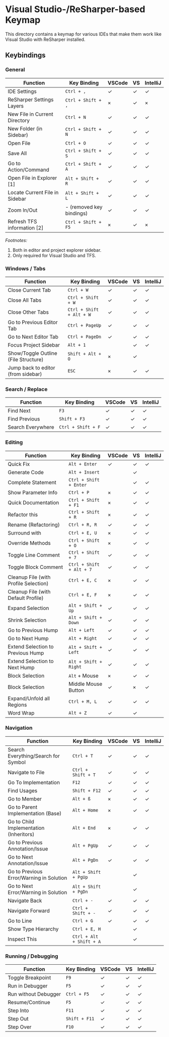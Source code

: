 ﻿# Visual Studio-/ReSharper-based Keymap

This directory contains a keymap for various IDEs that make them work like Visual Studio with ReSharper installed.

## Keybindings

### General

| Function                          | Key Binding               | VSCode | VS | IntelliJ
| --------------------------------- | ------------------------- | ------ | -- | --------
| IDE Settings                      | `Ctrl + ,`                | ✓      | ✓  | ✓
| ReSharper Settings Layers         | `Ctrl + Shift + ,`        | ×      | ✓  | ×
| New File in Current Directory     | `Ctrl + N`                | ✓      | ✓  | ✓
| New Folder (in Sidebar)           | `Ctrl + Shift + N`        | ✓      | ✓  | ✓
| Open File                         | `Ctrl + O`                | ✓      | ✓  | ✓
| Save All                          | `Ctrl + Shift + S`        | ✓      | ✓  | ✓
| Go to Action/Command              | `Ctrl + Shift + A`        | ✓      | ✓  | ✓
| Open File in Explorer [1]         | `Alt + Shift + R`         | ✓      | ✓  | ✓
| Locate Current File in Sidebar    | `Alt + Shift + L`         | ✓      | ✓  | ✓
| Zoom In/Out                       | - (removed key bindings)  | ✓      | ✓  | ✓
| Refresh TFS information [2]       | `Ctrl + Shift + F5`       | ×      | ✓  | ×

*Footnotes:*

1. Both in editor and project explorer sidebar.
1. Only required for Visual Studio and TFS.

### Windows / Tabs

| Function                              | Key Binding               | VSCode | VS | IntelliJ
| ------------------------------------- | ------------------------- | ------ | -- | --------
| Close Current Tab                     | `Ctrl + W`                | ✓      | ✓  | ✓
| Close All Tabs                        | `Ctrl + Shift + W`        | ✓      | ✓  | ✓
| Close Other Tabs                      | `Ctrl + Shift + Alt + W`  | ✓      | ✓  | ✓
| Go to Previous Editor Tab             | `Ctrl + PageUp`           | ✓      | ✓  | ✓
| Go to Next Editor Tab                 | `Ctrl + PageDn`           | ✓      | ✓  | ✓
| Focus Project Sidebar                 | `Alt + 1`                 |        | ✓  | ✓
| Show/Toggle Outline (File Structure)  | `Shift + Alt + O`         | ×      | ✓  |
| Jump back to editor (from sidebar)    | `ESC`                     | ×      | ✓  | ✓

### Search / Replace

| Function          | Key Binding           | VSCode | VS | IntelliJ
| ----------------- | --------------------- | ------ | -- | --------
| Find Next         | `F3`                  | ✓      | ✓  | ✓
| Find Previous     | `Shift + F3`          | ✓      | ✓  | ✓
| Search Everywhere | `Ctrl + Shift + F`    | ✓      | ✓  | ✓

### Editing

| Function                                  | Key Binding               | VSCode | VS | IntelliJ
| ----------------------------------------- | ------------------------- | ------ | -- | --------
| Quick Fix                                 | `Alt + Enter`             | ✓      | ✓  | ✓
| Generate Code                             | `Alt + Insert`            |        | ✓  |
| Complete Statement                        | `Ctrl + Shift + Enter`    |        | ✓  | ✓
| Show Parameter Info                       | `Ctrl + P`                | ×      | ✓  | ✓
| Quick Documentation                       | `Ctrl + Shift + F1`       | ×      | ✓  | ✓
| Refactor this                             | `Ctrl + Shift + R`        | ×      | ✓  | ✓
| Rename (Refactoring)                      | `Ctrl + R, R`             | ✓      | ✓  | ✓
| Surround with                             | `Ctrl + E, U`             | ×      | ✓  | ✓
| Override Methods                          | `Ctrl + Shift + O`        | ×      | ✓  | ✓
| Toggle Line Comment                       | `Ctrl + Shift + 7`        | ✓      | ✓  | ✓
| Toggle Block Comment                      | `Ctrl + Shift + Alt + 7`  | ✓      | ✓  | ✓
| Cleanup File (with Profile Selection)     | `Ctrl + E, C`             | ×      | ✓  | ✓
| Cleanup File (with Default Profile)       | `Ctrl + E, F`             | ×      | ✓  | ✓
| Expand Selection                          | `Alt + Shift + Up`        | ✓      | ✓  | ✓
| Shrink Selection                          | `Alt + Shift + Down`      | ✓      | ✓  | ✓
| Go to Previous Hump                       | `Alt + Left`              | ✓      | ✓  | ✓
| Go to Next Hump                           | `Alt + Right`             | ✓      | ✓  | ✓
| Extend Selection to Previous Hump         | `Alt + Shift + Left`      | ✓      | ✓  | ✓
| Extend Selection to Next Hump             | `Alt + Shift + Right`     | ✓      | ✓  | ✓
| Block Selection                           | `Alt` + Mouse             | ×      | ✓  | ✓
| Block Selection                           | Middle Mouse Button       | ✓      | ×  | ✓
| Expand/Unfold all Regions                 | `Ctrl + M, L`             | ✓      | ✓  | ✓
| Word Wrap                                 | `Alt + Z`                 | ✓      | ✓  |

### Navigation

| Function                                  | Key Binding               | VSCode | VS | IntelliJ
| ----------------------------------------- | ------------------------- | ------ | -- | --------
| Search Everything/Search for Symbol       | `Ctrl + T`                | ✓      | ✓  | ✓
| Navigate to File                          | `Ctrl + Shift + T`        | ✓      | ✓  | ✓
| Go To Implementation                      | `F12`                     | ✓      | ✓  | ✓
| Find Usages                               | `Shift + F12`             | ✓      | ✓  | ✓
| Go to Member                              | `Alt + ß`                 | ×      | ✓  | ✓
| Go to Parent Implementation (Base)        | `Alt + Home`              | ×      | ✓  | ✓
| Go to Child Implementation (Inheritors)   | `Alt + End`               | ×      | ✓  | ✓
| Go to Previous Annotation/Issue           | `Alt + PgUp`              | ✓      | ✓  | ✓
| Go to Next Annotation/Issue               | `Alt + PgDn`              | ✓      | ✓  | ✓
| Go to Previous Error/Warning in Solution  | `Alt + Shift + PgUp`      |        | ✓  |
| Go to Next Error/Warning in Solution      | `Alt + Shift + PgDn`      |        | ✓  |
| Navigate Back                             | `Ctrl + -`                | ✓      | ✓  | ✓
| Navigate Forward                          | `Ctrl + Shift + -`        | ✓      | ✓  | ✓
| Go to Line                                | `Ctrl + G`                | ✓      | ✓  | ✓
| Show Type Hierarchy                       | `Ctrl + E, H`             |        | ✓  |
| Inspect This                              | `Ctrl + Alt + Shift + A`  |        | ✓  |

### Running / Debugging

| Function              | Key Binding   | VSCode | VS | IntelliJ
| --------------------- | ------------- | ------ | -- | --------
| Toggle Breakpoint     | `F9`          | ✓      | ✓  | ✓
| Run in Debugger       | `F5`          | ✓      | ✓  | ✓
| Run without Debugger  | `Ctrl + F5`   | ✓      | ✓  | ✓
| Resume/Continue       | `F5`          | ✓      | ✓  | ✓
| Step Into             | `F11`         | ✓      | ✓  | ✓
| Step Out              | `Shift + F11` | ✓      | ✓  | ✓
| Step Over             | `F10`         | ✓      | ✓  | ✓
